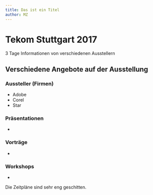 ```yaml
---
title: Das ist ein Titel
author: MZ
---
```


# Tekom Stuttgart 2017
3 Tage Informationen von verschiedenen Ausstellern
## Verschiedene Angebote auf der Ausstellung
### Aussteller (Firmen) 
  + Adobe
  + Corel
  + Star
### Präsentationen
  + 
### Vorträge
  + 
### Workshops
  + 
Die Zeitpläne sind sehr eng geschitten.
